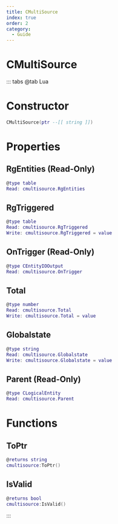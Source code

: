 ```yaml
---
title: CMultiSource
index: true
order: 2
category:
  - Guide
---
```


# CMultiSource

::: tabs
@tab Lua
# Constructor
```lua
CMultiSource(ptr --[[ string ]])
```
# Properties
## RgEntities (Read-Only)
```lua
@type table
Read: cmultisource.RgEntities
```
## RgTriggered 
```lua
@type table
Read: cmultisource.RgTriggered
Write: cmultisource.RgTriggered = value
```
## OnTrigger (Read-Only)
```lua
@type CEntityIOOutput
Read: cmultisource.OnTrigger
```
## Total 
```lua
@type number
Read: cmultisource.Total
Write: cmultisource.Total = value
```
## Globalstate 
```lua
@type string
Read: cmultisource.Globalstate
Write: cmultisource.Globalstate = value
```
## Parent (Read-Only)
```lua
@type CLogicalEntity
Read: cmultisource.Parent
```
# Functions
## ToPtr
```lua
@returns string
cmultisource:ToPtr()
```
## IsValid
```lua
@returns bool
cmultisource:IsValid()
```

:::